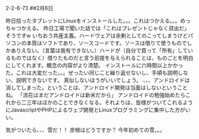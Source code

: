 2-2-6-73
##2月6日
<!-- 73 -->
 昨日拾ったタブレットにLinuxをインストールした。。。これはつかえる。。。めっちゃつかえる。
 昨日工場で聞いた話では「これはプレゼントじゃなく貸出だ」そうですw いちおう共産主義。ハードウェアは余剰としてのこってしまうけどパソコンの本質はソフトであり、ソースコードです。ソースは借りて使うものでしかありえない。（言葉は我有できない。）ハードが（自分で買って「所有」しているものではなく）借りたものだと言う前提を与えられることは、ものごとを明白にしてくれます。概念の内容がより清楚。
 インストールに六時間以上かかった。これは大変だった。。。ぜったい同じこと繰り返せないし、手順も説明しない、説明できないです。
 真似しないほうがいいでしょう。
 、、、アンドロイドは消してしまった。ということは、アンドロイド開発は当面はしないということね。
 「流花はまだアンドロイドは新米だから」
 アンドロイドの勉強始めたらこれから二三年はほかのことできなくなる。それよりは、皆様がついてこれるようにJavascriptやPHPによるウェブ開発とLinuxプログラミングに集中した方がいい。

 気がついたら、、、雪だ！！ 彦根はどうですか？
 今年初めての雪。。。
